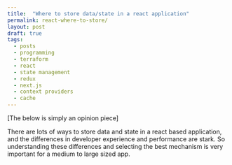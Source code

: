 ```yaml
---
title:  "Where to store data/state in a react application" 
permalink: react-where-to-store/
layout: post
draft: true 
tags: 
  - posts
  - programming
  - terraform
  - react 
  - state management 
  - redux 
  - next.js
  - context providers 
  - cache 
---
```


[The below is simply an opinion piece]

There are lots of ways to store data and state in a react based application, and the differences in developer experience and performance are stark. So understanding these differences and selecting the best mechanism is very important for a medium to large sized app.

